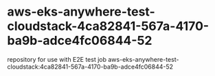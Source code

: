 # aws-eks-anywhere-test-cloudstack-4ca82841-567a-4170-ba9b-adce4fc06844-52
repository for use with E2E test job aws-eks-anywhere-test-cloudstack:4ca82841-567a-4170-ba9b-adce4fc06844-52
